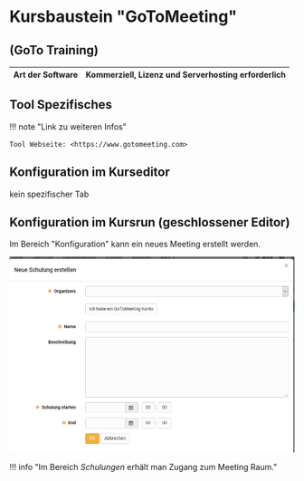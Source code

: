 # Kursbaustein "GoToMeeting"

## (GoTo Training)

 **Art der Software**|  Kommerziell, Lizenz und Serverhosting erforderlich  
---|---  

## Tool Spezifisches
  
!!! note "Link zu weiteren Infos"

    Tool Webseite: <https://www.gotomeeting.com>  

## Konfiguration im Kurseditor 

kein spezifischer Tab 

## Konfiguration im Kursrun (geschlossener Editor)

Im Bereich "Konfiguration" kann ein neues Meeting erstellt werden.

![gotomeeting_erstellen](assets/goto_meeting_erstellen.png)

!!! info "Im Bereich *Schulungen* erhält man Zugang zum Meeting Raum."

